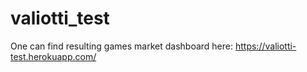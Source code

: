 # valiotti_test

One can find resulting games market dashboard here: https://valiotti-test.herokuapp.com/
